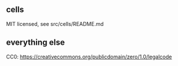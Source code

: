 ## cells

MIT licensed, see src/cells/README.md


## everything else

CC0: https://creativecommons.org/publicdomain/zero/1.0/legalcode

